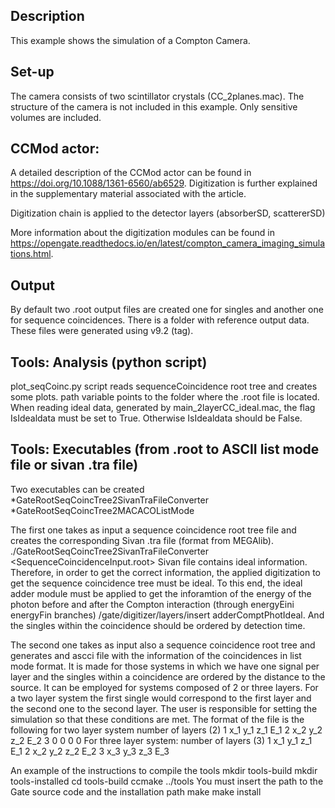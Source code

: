 
## Description
This example shows the simulation of a Compton Camera.
 
## Set-up
The  camera consists  of two  scintillator crystals (CC_2planes.mac). The structure of the camera is not included in this example. Only sensitive volumes are included.
  
## CCMod actor:
A detailed description of the CCMod actor can be found in  https://doi.org/10.1088/1361-6560/ab6529.
Digitization is further explained in the supplementary material associated with the article.

Digitization chain is applied to the detector layers (absorberSD, scattererSD)

  
More information about the  digitization modules can be found in https://opengate.readthedocs.io/en/latest/compton_camera_imaging_simulations.html.

## Output

By default two .root output files are created one for singles and another one for  sequence coincidences.
There is a folder with reference output data. These files were generated using v9.2 (tag).


## Tools: Analysis (python script)
plot_seqCoinc.py  script reads sequenceCoincidence root tree and creates some plots.
path variable points to the folder where the .root file is located.
When reading ideal data, generated by main_2layerCC_ideal.mac, the flag IsIdealdata must be set to True. Otherwise IsIdealdata should be False.



## Tools: Executables (from .root to  ASCII list mode file or sivan .tra file) 

Two executables  can be created
*GateRootSeqCoincTree2SivanTraFileConverter 
*GateRootSeqCoincTree2MACACOListMode

The first one takes as input a sequence coincidence root tree file  and creates  the corresponding Sivan .tra file  (format from MEGAlib). 
  ./GateRootSeqCoincTree2SivanTraFileConverter <SequenceCoincidenceInput.root>
Sivan file  contains ideal information. Therefore, in order to get the correct information,   the applied digitization to get the sequence coincidence tree must be ideal. To this end,   the ideal  adder module must be applied to get  the inforamtion of the energy of the photon before and after the  Compton interaction (through energyEini energyFin branches) 
/gate/digitizer/layers/insert adderComptPhotIdeal.
And the singles within the coincidence should be ordered by detection time.

The second one takes as input also a sequence coincidence root tree and generates and ascci file with the information of the coincidences in list mode format. It is made for those systems in which we have one signal per layer  and the singles within a coincidence are ordered by  the  distance to the source. It can be employed for systems composed of 2 or three layers.
For a two layer system  the first single would correspond  to the first layer and the second one to the second layer. The user is responsible for setting the simulation so that these conditions are met.
The format of the file is the following for two layer system
number of layers (2)  1    x_1  y_1   z_1  E_1   2  x_2  y_2  z_2  E_2   3  0  0  0  0
For three layer system:
number of layers (3)  1  x_1  y_1  z_1  E_1 2 x_2 y_2  z_2  E_2  3  x_3  y_3  z_3  E_3 


An example of the instructions to compile the tools
mkdir tools-build
mkdir tools-installed 
cd tools-build
ccmake ../tools
You must insert the path to the Gate source code  and the installation path 
make 
make install






